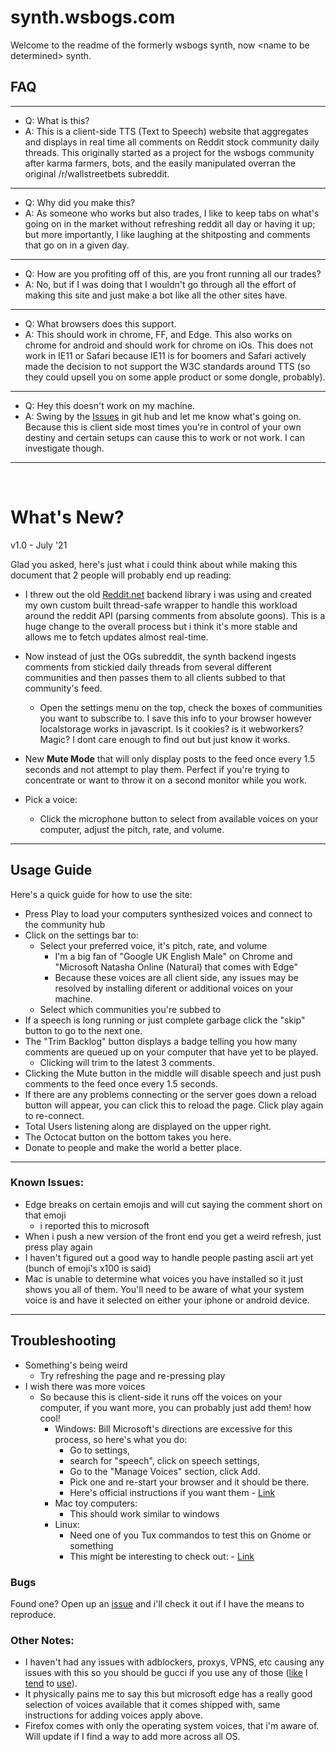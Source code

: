 # synth.wsbogs.com

Welcome to the readme of the formerly wsbogs synth, now \<name to be determined> synth. 

## FAQ

---

- Q: What is this?
- A: This is a client-side TTS (Text to Speech) website that aggregates and displays in real time all comments on Reddit stock community daily threads. This originally started as a project for the wsbogs community after karma farmers, bots, and the easily manipulated overran the original /r/wallstreetbets subreddit.

---

- Q: Why did you make this?
- A: As someone who works but also trades, I like to keep tabs on what's going on in the market without refreshing reddit all day or having it up; but more importantly, I like laughing at the shitposting and comments that go on in a given day.

---

- Q: How are you profiting off of this, are you front running all our trades?
- A: No, but if I was doing that I wouldn't go through all the effort of making this site and just make a bot like all the other sites have. 

---

- Q: What browsers does this support.
- A: This should work in chrome, FF, and Edge. This also works on chrome for android and should work for chrome on iOs. This does not work in IE11 or Safari because IE11 is for boomers and Safari actively made the decision to not support the W3C standards around TTS (so they could upsell you on some apple product or some dongle, probably). 

---

- Q: Hey this doesn't work on my machine.
- A: Swing by the [Issues](https://github.com/drbergeron/wsb_synth_pub/issues) in git hub and let me know what's going on. Because this is client side most times you're in control of your own destiny and certain setups can cause this to work or not work. I can investigate though.

---

&nbsp;

# What's New?

v1.0 - July '21

Glad you asked, here's just what i could think about while making this document that 2 people will probably end up reading:

- I threw out the old [Reddit.net](https://github.com/sirkris/Reddit.NET) backend library i was using and created my own custom built thread-safe wrapper to handle this workload around the reddit API (parsing comments from absolute goons). This is a huge change to the overall process but i think it's more stable and allows me to fetch updates almost real-time.

- Now instead of just the OGs subreddit, the synth backend ingests comments from stickied daily threads from several different communities and then passes them to all clients subbed to that community's feed.
    - Open the settings menu on the top, check the boxes of communities you want to subscribe to. I save this info to your browser however localstorage works in javascript. Is it cookies? is it webworkers? Magic? I dont care enough to find out but just know it works.

- New **Mute Mode** that will only display posts to the feed once every 1.5 seconds and not attempt to play them. Perfect if you're trying to concentrate or want to throw it on a second monitor while you work.

- Pick a voice:
    - Click the microphone button to select from available voices on your computer, adjust the pitch, rate, and volume. 

---

## Usage Guide
Here's a quick guide for how to use the site:
- Press Play to load your computers synthesized voices and connect to the community hub
- Click on the settings bar to:
    - Select your preferred voice, it's pitch, rate, and volume
        - I'm a big fan of "Google UK English Male" on Chrome and "Microsoft Natasha Online (Natural) that comes with Edge"
        - Because these voices are all client side, any issues may be resolved by installing diferent or additional voices on your machine. 
    - Select which communities you're subbed to
- If a speech is long running or just complete garbage click the "skip" button to go to the next one.
- The "Trim Backlog" button displays a badge telling you how many comments are queued up on your computer that have yet to be played.
    - Clicking will trim to the latest 3 comments.
- Clicking the Mute button in the middle will disable speech and just push comments to the feed once every 1.5 seconds.
- If there are any problems connecting or the server goes down a reload button will appear, you can click this to reload the page. Click play again to re-connect.
- Total Users listening along are displayed on the upper right.
- The Octocat button on the bottom takes you here. 
- Donate to people and make the world a better place.

---

### Known Issues:
- Edge breaks on certain emojis and will cut saying the comment short on that emoji
    - i reported this to microsoft
- When i push a new version of the front end you get a weird refresh, just press play again
- I haven't figured out a good way to handle people pasting ascii art yet (bunch of emoji's x100 is said)
- Mac is unable to determine what voices you have installed so it just shows you all of them. You'll need to be aware of what your system voice is and have it selected on either your iphone or android device.

---

## Troubleshooting

- Something's being weird
    - Try refreshing the page and re-pressing play
- I wish there was more voices
    - So because this is client-side it runs off the voices on your computer, if you want more, you can probably just add them! how cool!
        - Windows: Bill Microsoft's directions are excessive for this process, so here's what you do:
            - Go to settings, 
            - search for "speech", click on speech settings, 
            - Go to the "Manage Voices" section, click Add. 
            - Pick one and re-start your browser and it should be there.
            - Here's official instructions if you want them - [Link](https://support.microsoft.com/en-us/topic/download-voices-for-immersive-reader-read-mode-and-read-aloud-4c83a8d8-7486-42f7-8e46-2b0fdf753130)
        - Mac toy computers: 
            - This should work similar to windows 
        - Linux: 
            - Need one of you Tux commandos to test this on Gnome or something
            - This might be interesting to check out: - [Link](https://github.com/mozilla/TTS/tree/dev#install-tts)


### Bugs

Found one? Open up an [issue](https://github.com/drbergeron/wsb_synth_pub/issues) and i'll check it out if I have the means to reproduce.

### Other Notes:
 - I haven't had any issues with adblockers, proxys, VPNS, etc causing any issues with this so you should be gucci if you use any of those ([like](https://pi-hole.net/) I [tend](https://chrome.google.com/webstore/detail/ublock-origin/cjpalhdlnbpafiamejdnhcphjbkeiagm?hl=en) to [use](https://www.privateinternetaccess.com/)).
 - It physically pains me to say this but microsoft edge has a really good selection of voices available that it comes shipped with, same instructions for adding voices apply above.
 - Firefox comes with only the operating system voices, that i'm aware of. Will update if I find a way to add more across all OS.